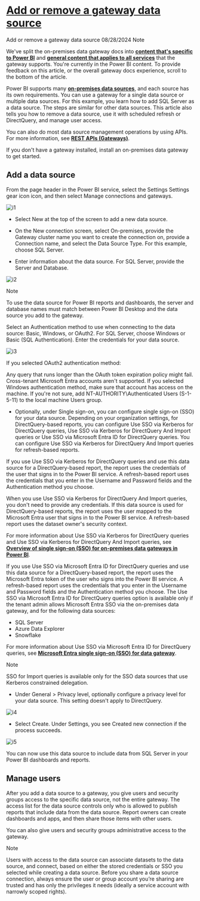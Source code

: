 # **[Add or remove a gateway data source](https://learn.microsoft.com/en-us/power-platform/admin/onpremises-data-gateway-management)**

Add or remove a gateway data source
08/28/2024
 Note

We've split the on-premises data gateway docs into **[content that's specific to Power BI](https://learn.microsoft.com/en-us/power-bi/connect-data/service-gateway-onprem)** and **[general content that applies to all services](https://learn.microsoft.com/en-us/data-integration/gateway/service-gateway-onprem)** that the gateway supports. You're currently in the Power BI content. To provide feedback on this article, or the overall gateway docs experience, scroll to the bottom of the article.

Power BI supports many **[on-premises data sources](https://learn.microsoft.com/en-us/power-bi/connect-data/power-bi-data-sources)**, and each source has its own requirements. You can use a gateway for a single data source or multiple data sources. For this example, you learn how to add SQL Server as a data source. The steps are similar for other data sources. This article also tells you how to remove a data source, use it with scheduled refresh or DirectQuery, and manage user access.

You can also do most data source management operations by using APIs. For more information, see **[REST APIs (Gateways)](https://learn.microsoft.com/en-us/rest/api/power-bi/gateways)**.

If you don't have a gateway installed, install an on-premises data gateway to get started.

## Add a data source

From the page header in the Power BI service, select the Settings Settings gear icon icon, and then select Manage connections and gateways.

![i1](https://learn.microsoft.com/en-us/power-bi/connect-data/media/service-gateway-data-sources/manage-gateways.png)

- Select New at the top of the screen to add a new data source.

- On the New connection screen, select On-premises, provide the Gateway cluster name you want to create the connection on, provide a Connection name, and select the Data Source Type. For this example, choose SQL Server.
- Enter information about the data source. For SQL Server, provide the Server and Database.

![i2](https://learn.microsoft.com/en-us/power-bi/connect-data/media/service-gateway-data-sources/server-database.png)

 Note

To use the data source for Power BI reports and dashboards, the server and database names must match between Power BI Desktop and the data source you add to the gateway.

Select an Authentication method to use when connecting to the data source: Basic, Windows, or OAuth2. For SQL Server, choose Windows or Basic (SQL Authentication). Enter the credentials for your data source.

![i3](https://learn.microsoft.com/en-us/power-bi/connect-data/media/service-gateway-data-sources/authentification.png)

If you selected OAuth2 authentication method:

Any query that runs longer than the OAuth token expiration policy might fail.
Cross-tenant Microsoft Entra accounts aren't supported.
If you selected Windows authentication method, make sure that account has access on the machine. If you're not sure, add NT-AUTHORITY\Authenticated Users (S-1-5-11) to the local machine Users group.

- Optionally, under Single sign-on, you can configure single sign-on (SSO) for your data source. Depending on your organization settings, for DirectQuery-based reports, you can configure Use SSO via Kerberos for DirectQuery queries, Use SSO via Kerberos for DirectQuery And Import queries or Use SSO via Microsoft Entra ID for DirectQuery queries. You can configure Use SSO via Kerberos for DirectQuery And Import queries for refresh-based reports.

If you use Use SSO via Kerberos for DirectQuery queries and use this data source for a DirectQuery-based report, the report uses the credentials of the user that signs in to the Power BI service. A refresh-based report uses the credentials that you enter in the Username and Password fields and the Authentication method you choose.

When you use Use SSO via Kerberos for DirectQuery And Import queries, you don't need to provide any credentials. If this data source is used for DirectQuery-based reports, the report uses the user mapped to the Microsoft Entra user that signs in to the Power BI service. A refresh-based report uses the dataset owner's security context.

For more information about Use SSO via Kerberos for DirectQuery queries and Use SSO via Kerberos for DirectQuery And Import queries, see **[Overview of single sign-on (SSO) for on-premises data gateways in Power BI](https://learn.microsoft.com/en-us/power-bi/connect-data/service-gateway-sso-overview)**.

If you use Use SSO via Microsoft Entra ID for DirectQuery queries and use this data source for a DirectQuery-based report, the report uses the Microsoft Entra token of the user who signs into the Power BI service. A refresh-based report uses the credentials that you enter in the Username and Password fields and the Authentication method you choose. The Use SSO via Microsoft Entra ID for DirectQuery queries option is available only if the tenant admin allows Microsoft Entra SSO via the on-premises data gateway, and for the following data sources:

- SQL Server
- Azure Data Explorer
- Snowflake

For more information about Use SSO via Microsoft Entra ID for DirectQuery queries, see **[Microsoft Entra single sign-on (SSO) for data gateway](https://learn.microsoft.com/en-us/fabric/admin/service-admin-portal-integration#azure-ad-single-sign-on-sso-for-gateway)**.

 Note

SSO for Import queries is available only for the SSO data sources that use Kerberos constrained delegation.

- Under General > Privacy level, optionally configure a privacy level for your data source. This setting doesn't apply to DirectQuery.

![i4](https://learn.microsoft.com/en-us/power-bi/connect-data/media/service-gateway-data-sources/privacy-level.png)

- Select Create. Under Settings, you see Created new connection if the process succeeds.

![i5](https://learn.microsoft.com/en-us/power-bi/connect-data/media/service-gateway-data-sources/data-source-succesful.png)

You can now use this data source to include data from SQL Server in your Power BI dashboards and reports.

## Manage users

After you add a data source to a gateway, you give users and security groups access to the specific data source, not the entire gateway. The access list for the data source controls only who is allowed to publish reports that include data from the data source. Report owners can create dashboards and apps, and then share those items with other users.

You can also give users and security groups administrative access to the gateway.

 Note

Users with access to the data source can associate datasets to the data source, and connect, based on either the stored credentials or SSO you selected while creating a data source. Before you share a data source connection, always ensure the user or group account you’re sharing are trusted and has only the privileges it needs (ideally a service account with narrowly scoped rights).
